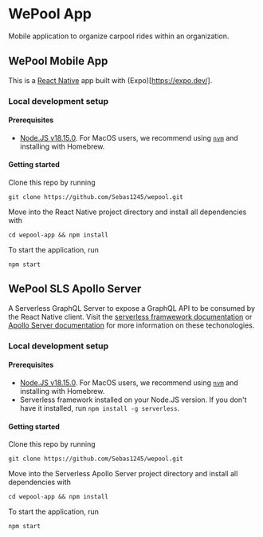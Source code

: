 # WePool App
Mobile application to organize carpool rides within an organization.

## WePool Mobile App 
This is a [React Native](https://reactnative.dev/) app built with (Expo)[https://expo.dev/]. 
### Local development setup
#### Prerequisites
- [Node.JS v18.15.0](https://nodejs.org/en/). For MacOS users, we recommend using [`nvm`](https://formulae.brew.sh/formula/nvm) and installing with Homebrew.

#### Getting started
Clone this repo by running
```
git clone https://github.com/Sebas1245/wepool.git
```
Move into the React Native project directory and install all dependencies with
```
cd wepool-app && npm install
```

To start the application, run 
```
npm start
```

## WePool SLS Apollo Server
A Serverless GraphQL Server to expose a GraphQL API to be consumed by the React Native client. Visit the [serverless framwework documentation](https://www.serverless.com/) or [Apollo Server documentation](https://www.apollographql.com/docs/) for more information on these techonologies.
### Local development setup
#### Prerequisites
- [Node.JS v18.15.0](https://nodejs.org/en/). For MacOS users, we recommend using [`nvm`](https://formulae.brew.sh/formula/nvm) and installing with Homebrew.
- Serverless framework installed on your Node.JS version. If you don't have it installed, run `npm install -g serverless`.

#### Getting started
Clone this repo by running
```
git clone https://github.com/Sebas1245/wepool.git
```
Move into the Serverless Apollo Server project directory and install all dependencies with
```
cd wepool-app && npm install
```

To start the application, run 
```
npm start
```



